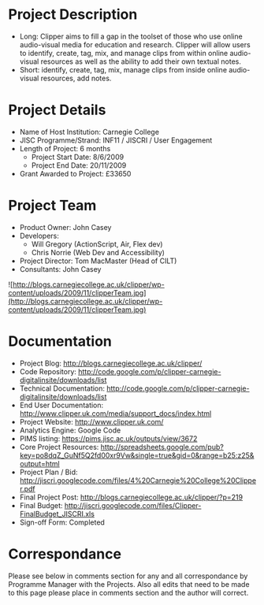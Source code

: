 # Project Description #
  * Long: Clipper aims to fill a gap in the toolset of those who use online audio-visual media for education and research. Clipper will allow users to identify, create, tag, mix, and manage clips from within online audio-visual resources as well as the ability to add their own textual notes.
  * Short: identify, create, tag, mix, manage clips from inside online audio-visual resources, add notes.

# Project Details #
  * Name of Host Institution: Carnegie College
  * JISC Programme/Strand: INF11 / JISCRI / User Engagement
  * Length of Project: 6 months
    * Project Start Date: 8/6/2009
    * Project End Date: 20/11/2009
  * Grant Awarded to Project: £33650

# Project Team #
  * Product Owner: John Casey
  * Developers:
    * Will Gregory (ActionScript, Air, Flex dev)
    * Chris Norrie (Web Dev and Accessibility)
  * Project Director: Tom MacMaster (Head of CILT)
  * Consultants: John Casey

![http://blogs.carnegiecollege.ac.uk/clipper/wp-content/uploads/2009/11/clipperTeam.jpg](http://blogs.carnegiecollege.ac.uk/clipper/wp-content/uploads/2009/11/clipperTeam.jpg)

# Documentation #

  * Project Blog: http://blogs.carnegiecollege.ac.uk/clipper/
  * Code Repository: http://code.google.com/p/clipper-carnegie-digitalinsite/downloads/list
  * Technical Documentation: http://code.google.com/p/clipper-carnegie-digitalinsite/downloads/list
  * End User Documentation: http://www.clipper.uk.com/media/support_docs/index.html
  * Project Website: http://www.clipper.uk.com/
  * Analytics Engine: Google Code
  * PIMS listing: https://pims.jisc.ac.uk/outputs/view/3672
  * Core Project Resources: http://spreadsheets.google.com/pub?key=po8dqZ_GuNf5Q2fd00xr9Vw&single=true&gid=0&range=b25:z25&output=html
  * Project Plan / Bid: http://jiscri.googlecode.com/files/4%20Carnegie%20College%20Clipper.pdf
  * Final Project Post: http://blogs.carnegiecollege.ac.uk/clipper/?p=219
  * Final Budget: http://jiscri.googlecode.com/files/Clipper-FinalBudget_JISCRI.xls
  * Sign-off Form: Completed

# Correspondance #
Please see below in comments section for any and all correspondance by Programme Manager with the Projects. Also all edits that need to be made to this page please place in comments section and the author will correct.